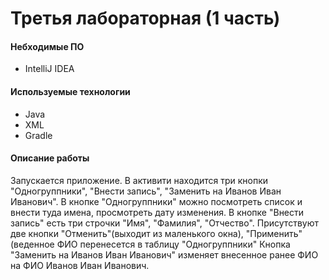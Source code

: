 # Третья лабораторная (1 часть)

#### Небходимые ПО
* IntelliJ IDEA 

#### Используемые технологии
* Java
* XML
* Gradle

#### Описание работы
Запускается приложение. В активити находится три кнопки "Одногруппники", "Внести запись", "Заменить на Иванов Иван Иванович". 
В кнопке "Одногруппники" можно посмотреть список и внести туда имена, просмотреть дату изменения.
В кнопке "Внести запись" есть три строчки "Имя", "Фамилия", "Отчество". Присутствуют две кнопки "Отменить"(выходит из маленького окна), "Применить"(веденное ФИО перенесется в таблицу "Одногруппники"
Кнопка "Заменить на Иванов Иван Иванович" изменяет внесенное ранее ФИО на ФИО Иванов Иван Иванович.
